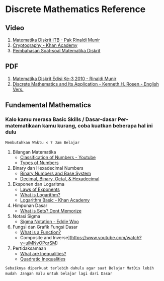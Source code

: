# Discrete Mathematics Reference

## Video
 
  1. [Matematika Diskrit ITB - Pak Rinaldi Munir](https://www.youtube.com/channel/UCNkisa2dwJdMjg__CaHeuVw/videos)
  2. [Cryptography - Khan Academy](https://www.khanacademy.org/computing/computer-science/cryptography)
  3. [Pembahasan Soal-soal Matematika Diskrit](https://www.youtube.com/playlist?list=PLK7gZOWcofrdRn-P4Da3fYaIngsp1cdN_)

## PDF
  1. [Matematika Diskrit Edisi Ke-3 2010 - Rinaldi Munir](https://drive.google.com/file/d/1JVBI13Y9RUpz-pXz9OV_pWde1WgJAJH1/preview)
  2. [Discrete Mathematics and Its Application - Kenneth H. Rosen - English Vers.](https://drive.google.com/file/d/0B4FvADGfA7T8Um1MNVZRYVVjaFU/edit?resourcekey=0-9U4ymkOccl972v7E_EGYVA)


## Fundamental Mathematics 
### Kalo kamu merasa Basic Skills / Dasar-dasar Per-matematikaan kamu kurang, coba kuatkan beberapa hal ini dulu

`Membutuhkan Waktu < 7 Jam Belajar`

 1. Bilangan Matematika 
    * [Classification of Numbers - Youtube](https://www.youtube.com/watch?v=vbPUS-0Wbv4)
    * [Types of Numbers](https://www.youtube.com/watch?v=QUGmwPwtbpg)
 2. Binary dan Hexadecimal Numbers
    * [Binary Numbers and Base System](https://www.youtube.com/watch?v=LpuPe81bc2w)
    * [Decimal, Binary, Octal, & Hexadecimal](https://www.youtube.com/watch?v=FFDMzbrEXaE)
 3. Eksponen dan Logaritma
    * [Laws of Exponents](https://www.youtube.com/watch?v=LkhPRz7Hocg) 
    * [What is Logarithm?](https://www.youtube.com/watch?v=4UNkQcBrLaQ)
    * [Logarithm Basic - Khan Academy](https://www.youtube.com/watch?v=Z5myJ8dg_rM)
 4. Himpunan Dasar
    * [What is Sets? Dont Memorize](https://www.youtube.com/watch?v=l3-A0O42Lyo)
 5. Notasi Sigma
    * [Sigma Notation - Eddie Woo](https://www.youtube.com/watch?v=TjMLzklnn2c)
 6. Fungsi dan Grafik Fungsi Dasar
    * [What is a Function?](https://www.youtube.com/watch?v=GY6Q2f2kvY0)
    * Composite and Inverse](https://www.youtube.com/watch?v=uiMNvOPqrSM)
 7. Pertidaksamaan
    * [What are Inequalities?](https://www.youtube.com/watch?v=e_tY6X5PwWw)
    * [Quadratic Inequalities](https://www.youtube.com/watch?v=_gWjLKsFOPE)

`Sebaiknya diperkuat terlebih dahulu agar saat Belajar MatDis lebih mudah`  ` Jangan malu untuk belajar lagi dari Dasar`
